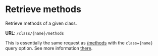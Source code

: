 # Retrieve methods

Retrieve methods of a given class.

**URL**: `/class/{name}/methods`

This is essentially the same request as [/methods](../../../methods/get.md) with the `class={name}` query option. See more information [there](../../../methods/get.md).
